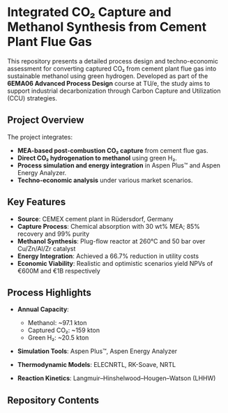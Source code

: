 # Integrated CO₂ Capture and Methanol Synthesis from Cement Plant Flue Gas

This repository presents a detailed process design and techno-economic assessment for converting captured CO₂ from cement plant flue gas into sustainable methanol using green hydrogen. Developed as part of the **6EMA06 Advanced Process Design** course at TU/e, the study aims to support industrial decarbonization through Carbon Capture and Utilization (CCU) strategies.

## Project Overview

The project integrates:
- **MEA-based post-combustion CO₂ capture** from cement flue gas.
- **Direct CO₂ hydrogenation to methanol** using green H₂.
- **Process simulation and energy integration** in Aspen Plus™ and Aspen Energy Analyzer.
- **Techno-economic analysis** under various market scenarios.

## Key Features

- **Source**: CEMEX cement plant in Rüdersdorf, Germany  
- **Capture Process**: Chemical absorption with 30 wt% MEA; 85% recovery and 99% purity  
- **Methanol Synthesis**: Plug-flow reactor at 260°C and 50 bar over Cu/Zn/Al/Zr catalyst  
- **Energy Integration**: Achieved a 66.7% reduction in utility costs  
- **Economic Viability**: Realistic and optimistic scenarios yield NPVs of €600M and €1B respectively  

## Process Highlights

- **Annual Capacity**:
  - Methanol: ~97.1 kton  
  - Captured CO₂: ~159 kton  
  - Green H₂: ~20.5 kton

- **Simulation Tools**: Aspen Plus™, Aspen Energy Analyzer  
- **Thermodynamic Models**: ELECNRTL, RK-Soave, NRTL  
- **Reaction Kinetics**: Langmuir–Hinshelwood–Hougen–Watson (LHHW)

## Repository Contents

